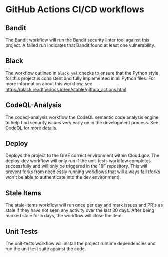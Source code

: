 # GitHub Actions CI/CD workflows

## Bandit
The Bandit workflow will run the Bandit security linter tool against this 
project. A failed run indicates that Bandit found at least one vulnerability.

## Black
The workflow outlined in `black.yml` checks to ensure that the Python style
for this project is consistent and fully implemented in all Python files.
For more information about this workflow, see
https://black.readthedocs.io/en/stable/github_actions.html

## CodeQL-Analysis
The codeql-analysis workflow the CodeQL semantic code analysis engine to help
find security issues very early on in the development process. See
[CodeQL](https://securitylab.github.com/tools/codeql) for more details.

## Deploy
Deploys the project to the GIVE correct environment within Cloud.gov. The
deploy-dev workflow will only run if the unit-tests workflow completes
successfully and will only be triggered in the 18F repository. This will
prevent forks from needlessly running workflows that will always fail
(forks won't be able to authenticate into the dev environment).

## Stale Items
The stale-items workflow will run once per day and mark issues and PR's as
stale if they have not seen any activity over the last 30 days. After being
marked stale for 5 days, the workflow will close the item.

## Unit Tests
The unit-tests workflow will install the project runtime dependencies and run
the unit test suite against the code.
